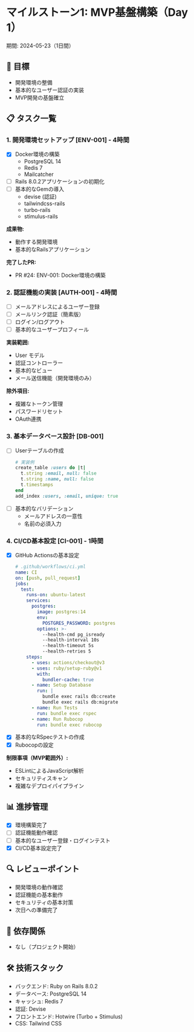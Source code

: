 # マイルストーン1: MVP基盤構築（Day 1）
期間: 2024-05-23（1日間）

## 🎯 目標
- 開発環境の整備
- 基本的なユーザー認証の実装
- MVP開発の基盤確立

## 📋 タスク一覧

### 1. 開発環境セットアップ [ENV-001] - 4時間
- [x] Docker環境の構築
    - PostgreSQL 14
    - Redis 7
    - Mailcatcher
- [ ] Rails 8.0.2アプリケーションの初期化
- [ ] 基本的なGemの導入
    - devise (認証)
    - tailwindcss-rails
    - turbo-rails
    - stimulus-rails

**成果物:**
- 動作する開発環境
- 基本的なRailsアプリケーション

**完了したPR:**
- PR #24: ENV-001: Docker環境の構築

### 2. 認証機能の実装 [AUTH-001] - 4時間
- [ ] メールアドレスによるユーザー登録
- [ ] メールリンク認証（簡素版）
- [ ] ログイン/ログアウト
- [ ] 基本的なユーザープロフィール

**実装範囲:**
- User モデル
- 認証コントローラー
- 基本的なビュー
- メール送信機能（開発環境のみ）

**除外項目:**
- 複雑なトークン管理
- パスワードリセット
- OAuth連携

### 3. 基本データベース設計 [DB-001]
- [ ] Userテーブルの作成
    ```ruby
    # 実装例
    create_table :users do |t|
      t.string :email, null: false
      t.string :name, null: false
      t.timestamps
    end
    add_index :users, :email, unique: true
    ```
- [ ] 基本的なバリデーション
    - メールアドレスの一意性
    - 名前の必須入力

### 4. CI/CD基本設定 [CI-001] - 1時間
- [x] GitHub Actionsの基本設定
    ```yaml
    # .github/workflows/ci.yml
    name: CI
    on: [push, pull_request]
    jobs:
      test:
        runs-on: ubuntu-latest
        services:
          postgres:
            image: postgres:14
            env:
              POSTGRES_PASSWORD: postgres
            options: >-
              --health-cmd pg_isready
              --health-interval 10s
              --health-timeout 5s
              --health-retries 5
        steps:
          - uses: actions/checkout@v3
          - uses: ruby/setup-ruby@v1
            with:
              bundler-cache: true
          - name: Setup Database
            run: |
              bundle exec rails db:create
              bundle exec rails db:migrate
          - name: Run Tests
            run: bundle exec rspec
          - name: Run Rubocop
            run: bundle exec rubocop
    ```
- [x] 基本的なRSpecテストの作成
- [x] Rubocopの設定

**制限事項（MVP範囲外）:**
- ESLintによるJavaScript解析
- セキュリティスキャン
- 複雑なデプロイパイプライン

## 📊 進捗管理
- [x] 環境構築完了
- [ ] 認証機能動作確認
- [ ] 基本的なユーザー登録・ログインテスト
- [x] CI/CD基本設定完了

## 🔍 レビューポイント
- 開発環境の動作確認
- 認証機能の基本動作
- セキュリティの基本対策
- 次日への準備完了

## 🔄 依存関係
- なし（プロジェクト開始）

## 🛠 技術スタック
- バックエンド: Ruby on Rails 8.0.2
- データベース: PostgreSQL 14
- キャッシュ: Redis 7
- 認証: Devise
- フロントエンド: Hotwire (Turbo + Stimulus)
- CSS: Tailwind CSS